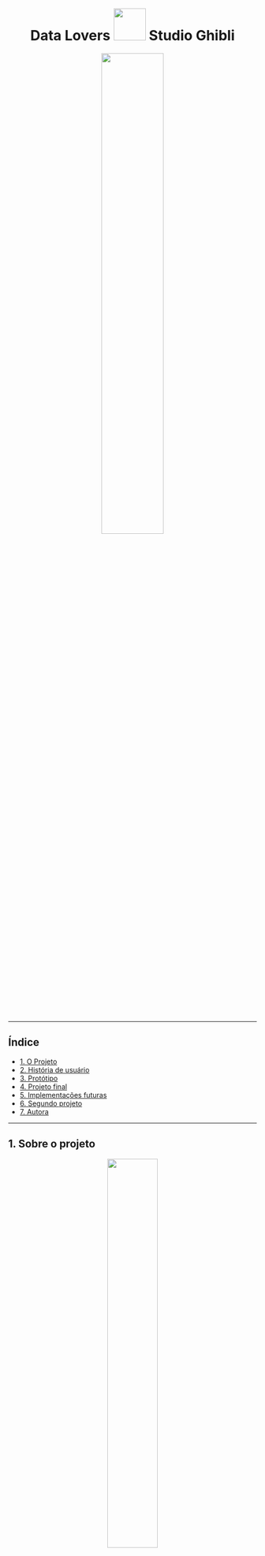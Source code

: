 <div align="center">

# Data Lovers <img src="https://s6.gifyu.com/images/My_No_Face_costume_-removebg-preview.png" width="65" height="65" /> Studio Ghibli

<img src="https://s6.gifyu.com/images/-4dbf08ec31009d07.gif" width="50%" />

</div>
 
 ***
## Índice

- [1. O Projeto](#1-O-projeto)
- [2. História de usuário](#2-História-de-usuario)
- [3. Protótipo](#3-Protótipo)
- [4. Projeto final](#4-Projeto-final)
- [5. Implementações futuras](#5-Implementações-futuras)
- [6. Segundo projeto](#6-Segundo-projeto)
- [7. Autora](#7-Autora)


---

## 1. Sobre o projeto

<div align="center">
<img src="https://i.pinimg.com/originals/3f/58/38/3f5838171d06234cc6fecfb86ef0737f.gif" width="45%"  />

Desenvolvido por [Dayanne Maryssol](https://www.linkedin.com/in/dayannemaryssol/), durante o Bootcamp da Laboratória da turma 007.
</div>

O objetivo principal deste projeto foi aprender a desenhar e construir uma interface web onde se possa visualizar e manipular dados, entendendo o que o usuário necessita. A temática escolhida foi o universo do - [Studio Ghibli](https://pt.wikipedia.org/wiki/Studio_Ghibli), que é um estúdio japonês de animação, muito conhecido por seus filmes como **Meu Amigo Totoro, A Viagem de Chihiro, O Castelo Animado**, entre outros grandes sucessos.
As animações são bem recebidas em todo o mundo e algumas receberam várias nomeações e prêmios. De todo esse fandom há um grupo que deseja interagir e ver as informações das animações e seus personagens.

O site comporta dados a respeito do filme e dos personagens, para que o usuário possa filtrar, ordenar e buscar por informações de seu interesse. O público alvo são jovens a partir de 12 anos, pois, ainda que o público alvo do Studio Ghibli englobe crianças por conta das animações, é necessário que o usuário possa ler e interpretar as informações apresentadas.

O site permite que o usuário filtre os filmes por diretor e ano de lançamento, ordene os filmes por ordem alfabética, pesquise os filmes de seu interesse e recarregue a página quando lhe for conveniente. A página dos personagens, por sua vez, permite que o usuário filtre-os por gênero e espécie e os ordene por ordem alfabética, bem como pesquise os personagens e recarregue a página.

---

## 2. Pesquisa

Utilizei o Google Forms como ferramenta para realizar a pesquisa visando descobrir qual é a idade dos usuários e quais seriam os seus interesses na aplicação web que seria desenvolvida.


Obtivemos os seguintes resultados:

<div align-items="center">

![print-idade](./src/images/idade-readme-pesquisa.png)

</div><br>

* 40,7% dos usuários tem entre 16-21 anos e mais de 30% tem entre 22-33 anos.*

<div align-items="center">

![print-fans](./src/images/fans-readme-pesquisa.png)

</div><br>

* 53,7% já conhecem as animações e se declaram fãs das animações.*
  
<div align-items="center">

![images](./src/images/readme-pesquisa.png)

</div><br>

* Parte significativa dos entrevistados afirmaram ter interesse em pesquisar filmes por diretor, ano de lançamento e por ordem alfabética dos personagens.*

### História de usuário

<div align="center">

![images](./src/images/historia-usuario.png)

</div><br>

**Definição de produto:** o usuário precisa escolher como quer ordenar as animações, bem como filtrar os personagens e os filmes, obtendo um cálculo da porcentagem que cada opção representa em relação a todas as animações.

---

## 3.Protótipo

No início do projeto, utilizei o [Canva](https://www.canva.com/) como ferramenta para esboçar um protótipo de baixa fidelidade. O wireframe foi elaborado com a finalidade de permitir que a navegação do usuário se dê pelas seguintes páginas: a página inicial, a página dos filmes e a página dos personagens, bem como o link para os perfil da autora e o link para o site da Laboratoria no rodapé.

- A pagina inicial:

<div align="center">

![images](./src/images/prototipo-pagina-inicial.png)

</div><br>

- A página de Filmes: 

<div align="center">

![images](./src/images/prototipo-pag-filmes.png)

</div><br>

- A página de Personagens:

<div align="center">

![images](./src/images/prototipo-pag-personagens.png)

</div><br>

* Cada página possui destaque no menu de referência para orientação de navegação. Quando o usuário estiver na página de Filmes, o menu ficará destacado, como podemos ver no protótipo.

- A definição da paleta de cores foi baseada em tons de azul, seguindo a identidade visual do Studio, assim como a sua logo, foi minha inspiração principal.

<div align="center">

![images](./src/images/paleta-cor-readme.png)

</div><br>

---

## 4. Projeto final

A página inicial contém na barra de navegação opções das páginas de “Filmes” e “Personagens”. O logo utilizado encaminha o usuário para a página oficial do estúdio em uma nova janela.

<!-- video do projeto -->

---

## 5. Implementações futuras

- Adicionar uma página de curiosidades.
- Implementação de um tradutor de Libras na tela.
- Menu hamburguer para responsividade em telas pequenas.
- Modal nos cards onde apareça mais informações sobre os filmes e os personagens.

---

## 6. Segundo projeto

- Tive a oportunidade de desenvolver um segundo [projeto](https://leticiaantunesjpeg.github.io/SAP007-data-lovers/) junto com minha colega [Leticia Antunes](https://github.com/leticiaantunesjpeg).

- Fizemos uma [pesquisa](https://www.canva.com/design/DAE3-YMQvbE/view?utm_content=DAE3-YMQvbE&utm_campaign=designshare&utm_medium=link&utm_source=publishsharelink) com os usuários para a idealização do produto.

- Planejamos o design através do Canva e ficou [assim](https://www.canva.com/design/DAE4EHzgZD0/lDFEg3JauA7tJ4q-WJ3EQQ/view?utm_content=DAE4EHzgZD0&utm_campaign=designshare&utm_medium=link&utm_source=publishsharelink).

- Nos organizamos através da ferramenta [Trello](https://trello.com/b/jfg3MgmE/data-lovers).

- E aqui você encontra o resultado: https://leticiaantunesjpeg.github.io/SAP007-data-lovers/

---

## 7. Sobre a autora

 <div align="center">
    <img alt="Dayanne Maryssol" height="150" src="https://avatars.githubusercontent.com/u/92697749?v=4"> 
 </div>
 
  <h3 align="center"><a href="https://github.com/Maryssun">Dayanne Maryssol</a></h3>
  <h4 align="center">Projeto do Bootcamp da <em><a href="https://hub.laboratoria.la/br">Laboratoria</a></em></h4>
  <div align="center">
    <a href = "mailto:maryssol.dayanne@gmail.com" target="_blank"><img src="https://img.shields.io/badge/Gmail-D14836?style=for-the-badge&logo=gmail&logoColor=white"></a>
    <a href="https://www.linkedin.com/in/dayannemaryssol/" target="_blank"><img src="https://img.shields.io/badge/-LinkedIn-%230077B5?style=for-the-badge&logo=linkedin&logoColor=white"></a>
  </div>
